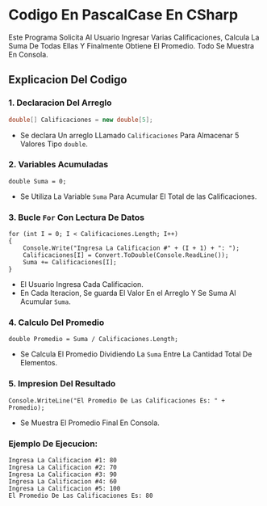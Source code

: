 # Codigo En PascalCase En CSharp

Este Programa Solicita Al Usuario Ingresar Varias Calificaciones, Calcula La Suma De Todas Ellas Y Finalmente Obtiene El Promedio. Todo Se Muestra En Consola.

## Explicacion Del Codigo

### 1. **Declaracion Del Arreglo**
   ```csharp
   double[] Calificaciones = new double[5];
   ```
* Se declara Un arreglo LLamado `Calificaciones` Para Almacenar 5 Valores Tipo `double`.
### 2. **Variables Acumuladas**
```Csharp
double Suma = 0;
```
* Se Utiliza La Variable `Suma` Para Acumular El Total de las Calificaciones.

### 3. **Bucle `For` Con Lectura De Datos**
```Csharp
for (int I = 0; I < Calificaciones.Length; I++)
{
    Console.Write("Ingresa La Calificacion #" + (I + 1) + ": ");
    Calificaciones[I] = Convert.ToDouble(Console.ReadLine());
    Suma += Calificaciones[I];
}
```
* El Usuario Ingresa Cada Calificacion.
* En Cada Iteracion, Se guarda El Valor En el Arreglo Y Se Suma Al Acumular `Suma`.
### 4. Calculo Del Promedio
```Csharp
double Promedio = Suma / Calificaciones.Length;
```
* Se Calcula El Promedio Dividiendo La `Suma` Entre La Cantidad Total De Elementos.

### 5. Impresion Del Resultado
```Csharp
Console.WriteLine("El Promedio De Las Calificaciones Es: " + Promedio);
```
* Se Muestra El Promedio Final En Consola.

### Ejemplo De Ejecucion:
```Csharp
Ingresa La Calificacion #1: 80
Ingresa La Calificacion #2: 70
Ingresa La Calificacion #3: 90
Ingresa La Calificacion #4: 60
Ingresa La Calificacion #5: 100
El Promedio De Las Calificaciones Es: 80
```
